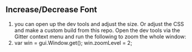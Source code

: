 ## Increase/Decrease Font
1. you can open up the dev tools and adjust the size. Or adjust the CSS and make a custom build from this repo. Open the dev tools via the Gitter context menu and run the following to zoom the whole window:
2. var win = gui.Window.get(); win.zoomLevel = 2;